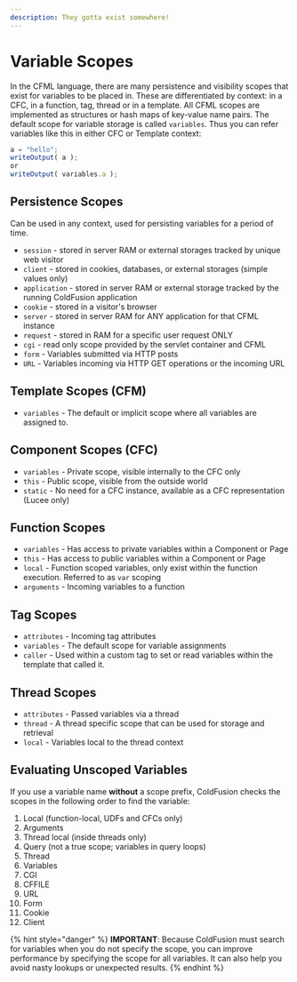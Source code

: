 ```yaml
---
description: They gotta exist somewhere!
---
```


# Variable Scopes

In the CFML language, there are many persistence and visibility scopes that exist for variables to be placed in. These are differentiated by context: in a CFC, in a function, tag, thread or in a template. All CFML scopes are implemented as structures or hash maps of key-value name pairs. The default scope for variable storage is called `variables`. Thus you can refer variables like this in either CFC or Template context:

```javascript
a = "hello";
writeOutput( a );
or 
writeOutput( variables.a );
```

## Persistence Scopes

Can be used in any context, used for persisting variables for a period of time.

* `session` - stored in server RAM or external storages tracked by unique web visitor
* `client` - stored in cookies, databases, or external storages (simple values only)
* `application` - stored in server RAM or external storage tracked by the running ColdFusion application
* `cookie` - stored in a visitor's browser
* `server` - stored in server RAM for ANY application for that CFML instance
* `request` - stored in RAM for a specific user request ONLY
* `cgi` - read only scope provided by the servlet container and CFML
* `form` - Variables submitted via HTTP posts
* `URL` - Variables incoming via HTTP GET operations or the incoming URL

## Template Scopes (CFM)

* `variables` - The default or implicit scope where all variables are assigned to.

## Component Scopes (CFC)

* `variables` - Private scope, visible internally to the CFC only
* `this` - Public scope, visible from the outside world
* `static` - No need for a CFC instance, available as a CFC representation (Lucee only)

## Function Scopes

* `variables` - Has access to private variables within a Component or Page
* `this` - Has access to public variables within a Component or Page
* `local` - Function scoped variables, only exist within the function execution. Referred to as `var` scoping
* `arguments` - Incoming variables to a function

## Tag Scopes

* `attributes` - Incoming tag attributes
* `variables` - The default scope for variable assignments
* `caller` - Used within a custom tag to set or read variables within the template that called it.

## Thread Scopes

* `attributes` - Passed variables via a thread
* `thread` - A thread specific scope that can be used for storage and retrieval
* `local` - Variables local to the thread context

## **Evaluating Unscoped Variables**

If you use a variable name **without** a scope prefix, ColdFusion checks the scopes in the following order to find the variable:

1. Local (function-local, UDFs and CFCs only)
2. Arguments
3. Thread local (inside threads only)
4. Query (not a true scope; variables in query loops)
5. Thread
6. Variables
7. CGI
8. CFFILE
9. URL
10. Form
11. Cookie
12. Client

{% hint style="danger" %}
**IMPORTANT**: Because ColdFusion must search for variables when you do not specify the scope, you can improve performance by specifying the scope for all variables. It can also help you avoid nasty lookups or unexpected results.
{% endhint %}

